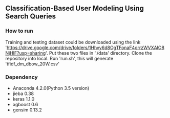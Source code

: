 ## Classification-Based User Modeling Using Search Queries

### How to run

Training and testing dataset could be downloaded using the link 'https://drive.google.com/drive/folders/1Hhvy6d8OgTFonaF4orrzWVXAlO8NjHlF?usp=sharing'. Put these two files in './data' directory.
Clone the repository into local. Run 'run.sh', this will generate 'tfidf_dm_dbow_20W.csv'

### Dependency
* Anaconda 4.2.0(Python 3.5 version)
* jieba 0.38
* keras 1.1.0
* xgboost 0.6
* gensim 0.13.2


